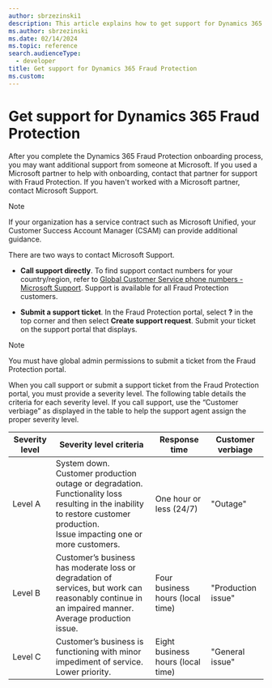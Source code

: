 ```yaml
---
author: sbrzezinski1
description: This article explains how to get support for Dynamics 365 Fraud Protection. 
ms.author: sbrzezinski
ms.date: 02/14/2024
ms.topic: reference
search.audienceType:
  - developer
title: Get support for Dynamics 365 Fraud Protection
ms.custom:
---
```


# Get support for Dynamics 365 Fraud Protection

After you complete the Dynamics 365 Fraud Protection onboarding process, you may want additional support from someone at Microsoft. If you used a Microsoft partner to help with  onboarding, contact that partner for support with Fraud Protection. If you haven't worked with a Microsoft partner, contact Microsoft Support. 
> [!NOTE]
> If your organization has a service contract such as Microsoft Unified, your Customer Success Account Manager (CSAM) can provide additional guidance.

There are two ways to contact Microsoft Support. 

- **Call support directly**. To find support contact numbers for your country/region, refer to [Global Customer Service phone numbers - Microsoft Support](https://support.microsoft.com/topic/global-customer-service-phone-numbers-c0389ade-5640-e588-8b0e-28de8afeb3f2). Support is available for all Fraud Protection customers.    

- **Submit a support ticket**. In the Fraud Protection portal, select **?** in the top corner and then select **Create support request**. Submit your ticket on the support portal that displays.
> [!NOTE]
> You must have global admin permissions to submit a ticket from the Fraud Protection portal.

When you call support or submit a support ticket from the Fraud Protection portal, you must provide a severity level. The following table details the criteria for each severity level. If you call support, use the “Customer verbiage” as displayed in the table to help the support agent assign the proper severity level. 


| Severity level | Severity level criteria | Response time | Customer verbiage |
| --- | --- | --- | --- |
| Level A | System down.<br>Customer production outage or degradation.<br>Functionality loss resulting in the inability to restore customer production.<br>Issue impacting one or more customers. | One hour or less (24/7) | "Outage" |
| Level B | Customer’s business has moderate loss or degradation of services, but work can reasonably continue in an impaired manner.<br>Average production issue. | Four business hours (local time) | "Production issue" |
| Level C | Customer’s business is functioning with minor impediment of service.<br>Lower priority. | Eight business hours (local time) | "General issue" |

